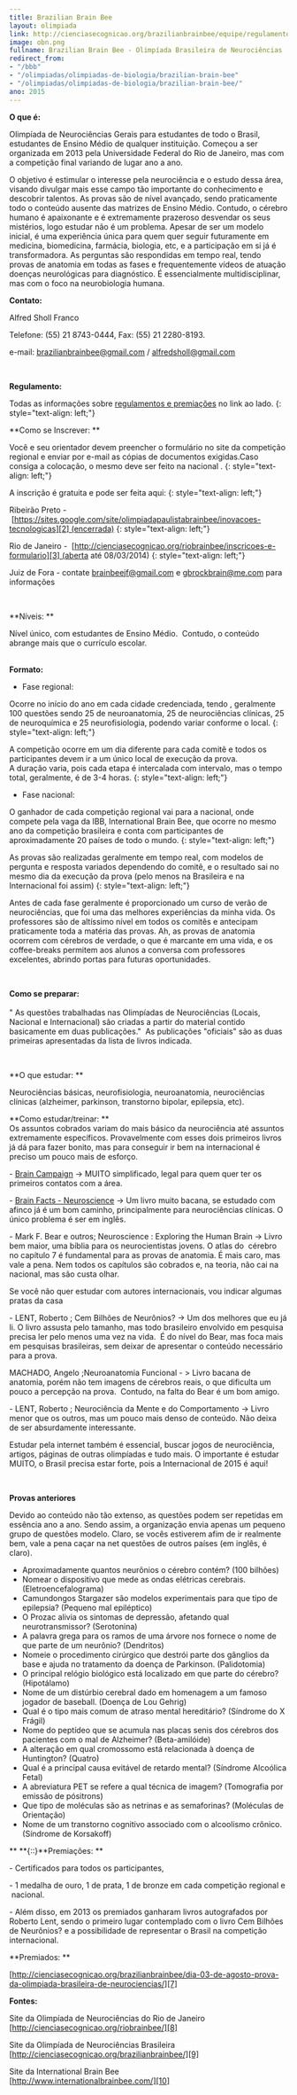 ```yaml
---
title: Brazilian Brain Bee
layout: olimpiada
link: http://cienciasecognicao.org/brazilianbrainbee/equipe/regulamentos-e-premiacoes/
image: obn.png
fullname: Brazilian Brain Bee - Olimpíada Brasileira de Neurociências
redirect_from:
- "/bbb"
- "/olimpiadas/olimpiadas-de-biologia/brazilian-brain-bee"
- "/olimpiadas/olimpiadas-de-biologia/brazilian-brain-bee/"
ano: 2015
---
```


**O que é:**




Olimpíada de Neurociências Gerais para estudantes de todo o Brasil, estudantes de Ensino Médio de qualquer instituição. Começou a ser organizada em 2013 pela Universidade Federal do Rio de Janeiro, mas com a competição
final variando de lugar ano a ano.




O objetivo é estimular o interesse pela neurociência e o estudo dessa área, visando divulgar mais esse campo tão importante do conhecimento e descobrir talentos. As provas são de nível avançado, sendo praticamente todo o
conteúdo ausente das matrizes de Ensino Médio. Contudo, o cérebro humano é apaixonante e é extremamente prazeroso desvendar os seus mistérios, logo estudar não é um problema. Apesar de ser um modelo inicial, é uma
experiência única para quem quer seguir futuramente em medicina, biomedicina, farmácia, biologia, etc, e a participação em si já é transformadora. As perguntas são respondidas em tempo real, tendo provas de anatomia em
todas as fases e frequentemente vídeos de atuação doenças neurológicas para diagnóstico. É essencialmente multidisciplinar, mas com o foco na neurobiologia humana.


  
**Contato:**

Alfred Sholl Franco

Telefone: (55) 21 8743-0444, Fax: (55) 21 2280-8193.

e-mail: [brazilianbrainbee@gmail.com](mailto:brazilianbrainbee@gmail.com) / [alfredsholl@gmail.com](mailto:alfredsholl@gmail.com)

 

**Regulamento:**

Todas as informações sobre [regulamentos e premiações][1] no link ao lado.
{: style="text-align: left;"}

  
 

**Como se Inscrever: **

Você e seu orientador devem preencher o formulário no site da competição regional e enviar por e-mail as cópias de documentos exigidas.Caso consiga a colocação, o mesmo deve ser feito na nacional .
{: style="text-align: left;"}



A inscrição é gratuita e pode ser feita aqui:
{: style="text-align: left;"}



Ribeirão Preto - [https://sites.google.com/site/olimpiadapaulistabrainbee/inovacoes-tecnologicas][2] (encerrada)
{: style="text-align: left;"}



Rio de Janeiro -  [http://cienciasecognicao.org/riobrainbee/inscricoes-e-formulario][3] (aberta até 08/03/2014)
{: style="text-align: left;"}

  
Juiz de Fora - contate [brainbeejf@gmail.com][4] e [gbrockbrain@me.com](mailto:gbrockbrain@me.com) para informações

 

**Níveis: **

Nível único, com estudantes de Ensino Médio.  Contudo, o conteúdo abrange mais que o currículo escolar.

<strong><br /> Formato:</strong>

* Fase regional:
  



Ocorre no início do ano em cada cidade credenciada, tendo , geralmente 100 questões sendo 25 de neuroanatomia, 25 de neurociências clínicas, 25 de neuroquímica e 25 neurofisiologia, podendo variar conforme o local.
{: style="text-align: left;"}



A competição ocorre em um dia diferente para cada comitê e todos os participantes devem ir a um único local de execução da prova.  
 A duração varia, pois cada etapa é intercalada com intervalo, mas o tempo total, geralmente, é de 3-4 horas.
{: style="text-align: left;"}



* <span style="line-height: 13px;">Fase nacional:</span>
  



O ganhador de cada competição regional vai para a nacional, onde compete pela vaga da IBB, International Brain Bee, que ocorre no mesmo ano da competição brasileira e conta com participantes de aproximadamente 20 países
de todo o mundo.
{: style="text-align: left;"}



As provas são realizadas geralmente em tempo real, com modelos de pergunta e resposta variados dependendo do comitê, e o resultado sai no mesmo dia da execução da prova (pelo menos na Brasileira e na Internacional foi
assim)
{: style="text-align: left;"}

  
Antes de cada fase geralmente é proporcionado um curso de verão de neurociências, que foi uma das melhores experiências da minha vida. Os professores são de altíssimo nível em todos os comitês e antecipam praticamente toda a matéria das provas. Ah, as provas de anatomia ocorrem com cérebros de verdade, o que é marcante em uma vida, e os coffee-breaks permitem aos alunos a conversa com professores excelentes, abrindo portas para futuras oportunidades.

 

<strong>Como se preparar:<br /> </strong>  
 \" As questões trabalhadas nas Olimpíadas de Neurociências (Locais, Nacional e Internacional) são criadas a partir do material contido basicamente em duas publicações.\"  As publicações \"oficiais\" são as duas
primeiras apresentadas da lista de livros indicada.

 

**O que estudar: **

Neurociências básicas, neurofisiologia, neuroanatomia, neurociências clínicas (alzheimer, parkinson, transtorno bipolar, epilepsia, etc).

**Como estudar/treinar: **  
 Os assuntos cobrados variam do mais básico da neurociência até assuntos extremamente específicos. Provavelmente com esses dois primeiros livros já dá para fazer bonito, mas para conseguir ir bem na internacional é
preciso um pouco mais de esforço.

- [Brain Campaign][5] -> MUITO simplificado, legal para quem quer ter os primeiros contatos com a área.

\- [Brain Facts - Neuroscience][6] -> Um livro muito bacana, se estudado com afinco já é um bom caminho, principalmente para neurociências clínicas. O único problema é ser em inglês.

\- Mark F. Bear e outros; Neuroscience : Exploring the Human Brain -> Livro bem maior, uma bíblia para os neurocientistas jovens. O atlas do  cérebro no capítulo 7 é fundamental para as provas de anatomia. É mais caro,
mas vale a pena. Nem todos os capítulos são cobrados e, na teoria, não cai na nacional, mas são custa olhar.

Se você não quer estudar com autores internacionais, vou indicar algumas pratas da casa

\- LENT, Roberto ; Cem Bilhões de Neurônios? -> Um dos melhores que eu já li. O livro assusta pelo tamanho, mas todo brasileiro envolvido em pesquisa precisa ler pelo menos uma vez na vida.  É do nível do Bear, mas foca
mais em pesquisas brasileiras, sem deixar de apresentar o conteúdo necessário para a prova.

MACHADO, Angelo ;Neuroanatomia Funcional - > Livro bacana de anatomia, porém não tem imagens de cérebros reais, o que dificulta um pouco a percepção na prova.  Contudo, na falta do Bear é um bom amigo.

\- LENT, Roberto ; Neurociência da Mente e do Comportamento -> Livro menor que os outros, mas um pouco mais denso de conteúdo. Não deixa de ser absurdamente interessante.

Estudar pela internet também é essencial, buscar jogos de neurociência, artigos, páginas de outras olimpíadas e tudo mais. O importante é estudar MUITO, o Brasil precisa estar forte, pois a Internacional de 2015 é aqui!

 

**Provas anteriores**

Devido ao conteúdo não tão extenso, as questões podem ser repetidas em essência ano a ano. Sendo assim, a organização envia apenas um pequeno grupo de questões modelo. Claro, se vocês estiverem afim de ir realmente bem,
vale a pena caçar na net questões de outros países (em inglês, é claro).

* Aproximadamente quantos neurônios o cérebro contém? (100 bilhões)
* Nomear o dispositivo que mede as ondas elétricas cerebrais. (Eletroencefalograma)
* Camundongos Stargazer são modelos experimentais para que tipo de epilepsia? (Pequeno mal epiléptico)
* O Prozac alivia os sintomas de depressão, afetando qual neurotransmissor? (Serotonina)
* A palavra grega para os ramos de uma árvore nos fornece o nome de que parte de um neurônio? (Dendritos)
* Nomeie o procedimento cirúrgico que destrói parte dos gânglios da base e ajuda no tratamento da doença de Parkinson. (Palidotomia)
* O principal relógio biológico está localizado em que parte do cérebro? (Hipotálamo)
* Nome de um distúrbio cerebral dado em homenagem a um famoso jogador de baseball. (Doença de Lou Gehrig)
* Qual é o tipo mais comum de atraso mental hereditário? (Síndrome do X Frágil)
* Nome do peptídeo que se acumula nas placas senis dos cérebros dos pacientes com o mal de Alzheimer? (Beta-amilóide)
* A alteração em qual cromossomo está relacionada à doença de Huntington? (Quatro)
* Qual é a principal causa evitável de retardo mental? (Síndrome Alcoólica Fetal)
* A abreviatura PET se refere a qual técnica de imagem? (Tomografia por emissão de pósitrons)
* Que tipo de moléculas são as netrinas e as semaforinas? (Moléculas de Orientação)
* Nome de um transtorno cognitivo associado com o alcoolismo crônico. (Síndrome de Korsakoff)
  

  
** **{::}**Premiações: **

\- Certificados para todos os participantes,

\- 1 medalha de ouro, 1 de prata, 1 de bronze em cada competição regional e  nacional.

\- Além disso, em 2013 os premiados ganharam livros autografados por Roberto Lent, sendo o primeiro lugar contemplado com o livro Cem Bilhões de Neurônios? e a possibilidade de representar o Brasil na competição
internacional.

**Premiados: **

[http://cienciasecognicao.org/brazilianbrainbee/dia-03-de-agosto-prova-da-olimpiada-brasileira-de-neurociencias/][7]

**Fontes:**

Site da Olimpíada de Neurociências do Rio de Janeiro  
 [http://cienciasecognicao.org/riobrainbee/][8]

Site da Olimpíada de Neurociências Brasileira  
 [http://cienciasecognicao.org/brazilianbrainbee/][9]

Site da International Brain Bee  
 [http://www.internationalbrainbee.com/][10]



[1]: http://cienciasecognicao.org/brazilianbrainbee/equipe/regulamentos-e-premiacoes/
[2]: https://sites.google.com/site/olimpiadapaulistabrainbee/inovacoes-tecnologicas
[3]: http://cienciasecognicao.org/riobrainbee/inscricoes-e-formulario
[4]: http://cienciasecognicao.org/brazilianbrainbee/pagina-exemplo/coordenadores-locais/brainbeejf@gmail.com
[5]: http://www.braincampaign.org/Pub/Pub_Main_Display.asp?LC_Docs_ID=2780
[6]: http://www.brainfacts.org/~/media/Brainfacts/Article%20Multimedia/About%20Neuroscience/Brain%20Facts%20book.ashx
[7]: http://cienciasecognicao.org/brazilianbrainbee/dia-03-de-agosto-prova-da-olimpiada-brasileira-de-neurociencias/
[8]: http://cienciasecognicao.org/riobrainbee/
[9]: http://cienciasecognicao.org/brazilianbrainbee/
[10]: http://www.internationalbrainbee.com/
